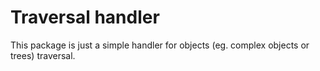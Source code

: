 # Traversal handler
This package is just a simple handler for objects (eg. complex objects or trees) traversal.
